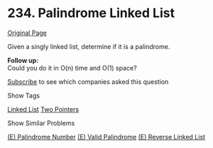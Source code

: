 # 234. Palindrome Linked List

[Original Page](https://leetcode.com/problems/palindrome-linked-list/)

Given a singly linked list, determine if it is a palindrome.

**Follow up:**  
Could you do it in O(n) time and O(1) space?

<div>

[Subscribe](/subscribe/) to see which companies asked this question

</div>

<div>

<div id="tags" class="btn btn-xs btn-warning">Show Tags</div>

<span class="hidebutton">[Linked List](/tag/linked-list/) [Two Pointers](/tag/two-pointers/)</span></div>

<div>

<div id="similar" class="btn btn-xs btn-warning">Show Similar Problems</div>

<span class="hidebutton">[(E) Palindrome Number](/problems/palindrome-number/) [(E) Valid Palindrome](/problems/valid-palindrome/) [(E) Reverse Linked List](/problems/reverse-linked-list/)</span></div>